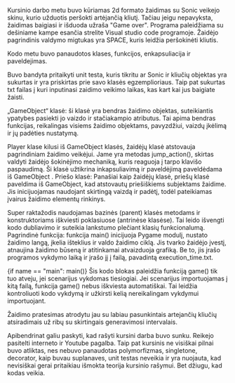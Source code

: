 Kursinio darbo metu buvo kūriamas 2d formato žaidimas su Sonic veikejo skinu, kurio užduotis peršokti artėjančią kliutį. Tačiau jeigu nepavyksta, žaidimas baigiasi ir išduoda užraša "Game over". Programa paleidžiama su dešiniame kampe esančia strelite Visual studio code programoje. Žaidėjo pagrindinis valdymo migtukas yra SPACE, kuris leidžia peršokinėti kliutis.

Kodo metu buvo panaudotos klases, funkcijos, enkapsuliacija ir paveldejimas. 

Buvo bandyta pritaikyti unit testa, kuris tikritu ar Sonic ir kliučių objektas yra sukurtas ir yra priskirtas prie savo klasės egzemplioriaus. Taip pat sukurtas txt failas į kuri inputinasi zaidimo veikimo laikas, kas kart kai jus baigiate žaisti.

„GameObject“ klasė: ši klasė yra bendras žaidimo objektas, suteikiantis ypatybes pasiekti jo vaizdo ir stačiakampio atributus. Tai apima bendras funkcijas, reikalingas visiems žaidimo objektams, pavyzdžiui, vaizdų įkėlimą ir jų padėties nustatymą.

Player klase kilusi iš GameObject klasės, žaidėjų klasė atstovauja pagrindiniam žaidimo veikėjui. Jame yra metodas jump_action(), skirtas valdyti žaidėjo šokinėjimo mechaniką, kuris reaguoja į tarpo klavišo paspaudimą. Ši klasė užtikrina inkapsuliavimą ir paveldėjimą paveldėdama iš GameObject .
Priešo klasė: Panašiai kaip žaidėjų klasė, priešų klasė paveldima iš GameObject, kad atstovautų priešiškiems subjektams žaidime. Jis inicijuojamas naudojant skirtingą vaizdą ir padėtį, todėl pateikiamas įvairus žaidimo elementų rinkinys.

Super raktažodis naudojamas bazinės (parent) klasės metodams ir konstruktoriams iškviesti poklasiuose (antrinėse klasėse). Tai leido išvengti kodo dubliavimo ir suteikia lankstumo plečiant klasių funkcionalumą.
Pagrindinė funkcija: funkcija main() inicijuoja Pygame modulį, nustato žaidimo langą, įkelia išteklius ir valdo žaidimo ciklą. Jis tvarko žaidėjo įvestį, atnaujina žaidimo būseną ir atitinkamai atvaizduoja grafiką. Be to, jis įrašo programos vykdymo laiką ir įrašo jį į failą, pavadintą execution_time.txt.

{if name == "main":
 main()} 
Šis kodo blokas paleidžia funkciją game() tik tuo atveju, jei scenarijus vykdomas tiesiogiai. Jei scenarijus importuojamas į kitą failą, funkcija game() nebus iškviesta automatiškai. Tai leidžia kontroliuoti kodo vykdymą ir užkirsti kelią nereikalingam vykdymui importuojant.

Žaidimo pratesimas atrodytu jau su labiau pasunkintais artejančių kliučių atsiradimais už ribų su skirtingais generavimosi intervalais.

Apibendrinat galiu paskyti, kad rašyti kursini darba buvo sunku. Reikejo pasitelti interneto ir Youtube pagalba. Taip pat kursinis ne visiškai pilnai buvo atliktas, nes nebuvo panaudotas polymorfizmas, singletone, decorator, kaip buvau suplanaves, unit testas neveikia ir yra nuojauta, kad nevisiškai gerai pritaikiau išmokta teorija kursinio rašymui. Bet džiugu, kad kodas veikia.

